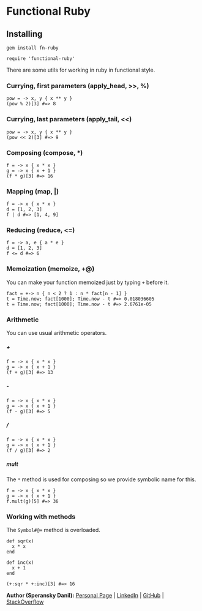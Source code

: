# Functional Ruby

## Installing

    gem install fn-ruby

    require 'functional-ruby'

There are some utils for working in ruby in functional style.

### Currying, first parameters (apply_head, >>, %)

    pow = -> x, y { x ** y }
    (pow % 2)[3] #=> 8

### Currying, last parameters (apply_tail, <<)

    pow = -> x, y { x ** y }
    (pow << 2)[3] #=> 9

### Composing (compose, *)

    f = -> x { x * x }
    g = -> x { x + 1 }
    (f * g)[3] #=> 16

### Mapping (map, |)

    f = -> x { x * x }
    d = [1, 2, 3]
    f | d #=> [1, 4, 9]

### Reducing (reduce, <=)

    f = -> a, e { a * e }
    d = [1, 2, 3]
    f <= d #=> 6

### Memoization (memoize, +@)

You can make your function memoized just by typing `+` before it.

    fact = +-> n { n < 2 ? 1 : n * fact[n - 1] }
    t = Time.now; fact[1000]; Time.now - t #=> 0.018036605
    t = Time.now; fact[1000]; Time.now - t #=> 2.6761e-05

### Arithmetic

You can use usual arithmetic operators.

##### +

    f = -> x { x * x }
    g = -> x { x + 1 }
    (f + g)[3] #=> 13

##### -

    f = -> x { x * x }
    g = -> x { x + 1 }
    (f - g)[3] #=> 5

##### /

    f = -> x { x * x }
    g = -> x { x + 1 }
    (f / g)[3] #=> 2

##### mult

The `*` method is used for composing so we provide symbolic name for this.

    f = -> x { x * x }
    g = -> x { x + 1 }
    f.mult(g)[5] #=> 36

### Working with methods

The `Symbol#@+` method is overloaded.


    def sqr(x)
      x * x
    end

    def inc(x)
      x + 1
    end

    (+:sqr * +:inc)[3] #=> 16

**Author (Speransky Danil):**
[Personal Page](http://dsperansky.info) |
[LinkedIn](http://ru.linkedin.com/in/speranskydanil/en) |
[GitHub](https://github.com/speranskydanil?tab=repositories) |
[StackOverflow](http://stackoverflow.com/users/1550807/speransky-danil)

